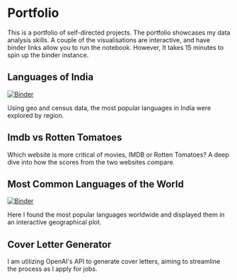 # Portfolio

This is a portfolio of self-directed projects. The portfolio showcases my data analysis skills. A couple of the visualisations are interactive, and have binder links allow you to run the notebook. However, It takes 15 minutes to spin up the binder instance.  


## Languages of India 
[![Binder](https://mybinder.org/badge_logo.svg)](https://mybinder.org/v2/gh/Az-Data/Portfolio/HEAD?labpath=Languages+of+India.ipynb)

Using geo and census data, the most popular languages in India were explored by region.


## Imdb vs Rotten Tomatoes
Which website is more critical of movies, IMDB or Rotten Tomatoes? A deep dive into how the scores from the two websites compare. 


## Most Common Languages of the World
[![Binder](https://mybinder.org/badge_logo.svg)](https://mybinder.org/v2/gh/Az-Data/Portfolio/HEAD?labpath=Most+Common+Languages+of+the+World.ipynb)

Here I found the most popular languages worldwide and displayed them in an interactive geographical plot. 


## Cover Letter Generator
I am utilizing OpenAI's API to generate cover letters, aiming to streamline the process as I apply for jobs.  

